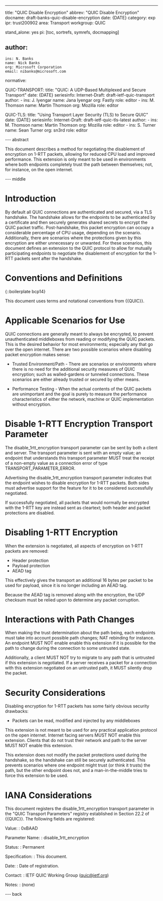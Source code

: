 ---
title: "QUIC Disable Encryption"
abbrev: "QUIC Disable Encryption"
docname: draft-banks-quic-disable-encryption
date: {DATE}
category: exp
ipr: trust200902
area: Transport
workgroup: QUIC

stand_alone: yes
pi: [toc, sortrefs, symrefs, docmapping]

author:
  -
    ins: N. Banks
    name: Nick Banks
    org: Microsoft Corporation
    email: nibanks@microsoft.com

normative:

  QUIC-TRANSPORT:
    title: "QUIC: A UDP-Based Multiplexed and Secure Transport"
    date: {DATE}
    seriesinfo:
      Internet-Draft: draft-ietf-quic-transport
    author:
      -
        ins: J. Iyengar
        name: Jana Iyengar
        org: Fastly
        role: editor
      -
        ins: M. Thomson
        name: Martin Thomson
        org: Mozilla
        role: editor

  QUIC-TLS:
    title: "Using Transport Layer Security (TLS) to Secure QUIC"
    date: {DATE}
    seriesinfo:
      Internet-Draft: draft-ietf-quic-tls-latest
    author:
      -
        ins: M. Thomson
        name: Martin Thomson
        org: Mozilla
        role: editor
      -
        ins: S. Turner
        name: Sean Turner
        org: sn3rd
        role: editor

--- abstract

This document describes a method for negotiating the disablement of encryption
on 1-RTT packets, allowing for reduced CPU load and improved performance.  This
extension is only meant to be used in environments where both endpoints
completely trust the path between themselves; not, for instance, on the open
internet.

--- middle

# Introduction

By default all QUIC connections are authenticated and secured, via a TLS
handshake.  The handshake allows for the endpoints to be authenticated by a
certificate and then securely generates shared secrets to encrypt the QUIC
packet traffic.  Post-handshake, this packet encryption can occupy a
considerable percentage of CPU usage, depending on the scenario.  Additionally,
there are scenarios where the protections given by this encryption are either
unnecessary or unwanted.  For these scenarios, this document defines an
extension to the QUIC protocol to allow for mutually participating endpoints to
negotiate the disablement of encryption for the 1-RTT packets sent after the
handshake.

# Conventions and Definitions

{::boilerplate bcp14}

This document uses terms and notational conventions from {{QUIC}}.

# Applicable Scenarios for Use

QUIC connections are generally meant to always be encrypted, to prevent
unauthenticated middleboxes from reading or modifying the QUIC packets.  This is
the desired behavior for most environments; especially any that go over the open
internet.  There are two possible scenarios where disabling packet encryption
makes sense:

 - Trusted Environment/Path - There are scenarios or environments where there is
   no need for the additional security measures of QUIC encryption; such as
   walled-gardens or tunneled connections.  These scenarios are either already
   trusted or secured by other means.

 - Performance Testing - When the actual contents of the QUIC packets are
   unimportant and the goal is purely to measure the performance characteristics
   of either the network, machine or QUIC implementation without encryption.

# Disable 1-RTT Encryption Transport Parameter

The disable_1rtt_encryption transport parameter can be sent by both a client and
server.  The transport parameter is sent with an empty value; an endpoint that
understands this transport parameter MUST treat the receipt of a non-empty value
as a connection error of type TRANSPORT_PARAMETER_ERROR.

Advertising the disable_1rtt_encryption transport parameter indicates that the
endpoint wishes to disable encryption for 1-RTT packets.  Both sides must
advertise support for the feature for it to be considered successfully
negotiated.

If successfully negotiated, all packets that would normally be encrypted with
the 1-RTT key are instead sent as cleartext; both header and packet protections
are disabled.

# Disabling 1-RTT Encryption

When the extension is negotiated, all aspects of encryption on 1-RTT packets are
removed:

 - Header protection
 - Payload protection
 - AEAD tag

This effectively gives the transport an additional 16 bytes per packet to be
used for payload, since it is no longer including an AEAD tag.

Because the AEAD tag is removed along with the encryption, the UDP checksum
must be relied upon to determine any packet corruption.

# Interactions with Path Changes

When making the trust determination about the path being, each endpoints must
take into account possible path changes; NAT rebinding for instance.  An
endpoint MUST NOT enable enable this extension if it is possible for the path to
change during the connection to some untrusted state.

Additionally, a client MUST NOT try to migrate to any path that is untrusted
if this extension is negotiated.  If a server receives a packet for a connection
with this extension negotiated on an untrusted path, it MUST silently drop the
packet.

# Security Considerations

Disabling encryption for 1-RTT packets has some fairly obvious security
drawbacks:

 - Packets can be read, modified and injected by any middleboxes

This extension is not meant to be used for any practical application protocol on
the open internet.  Internet facing servers MUST NOT enable this extension.
Clients that do not trust their network and path to the server MUST NOT enable
this extension.

This extension does not modify the packet protections used during the handshake,
so the handshake can still be securely authenticated.  This prevents scenarios
where one endpoint might trust (or think it trusts) the path, but the other
endpoint does not, and a man-in-the-middle tries to force this extension to be
used.

# IANA Considerations

This document registers the disable_1rtt_encryption transport parameter in the
"QUIC Transport Parameters" registry established in Section 22.2 of {{QUIC}}.
The following fields are registered:

Value:
: 0xBAAD

Parameter Name:
: disable_1rtt_encryption

Status:
: Permanent

Specification:
: This document.

Date:
: Date of registration.

Contact:
: IETF QUIC Working Group (quic@ietf.org)

Notes:
: (none)

--- back
